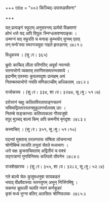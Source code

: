 +++
title = "००२ किञ्चिद्-उपारूढयौवना"

+++


यत् प्रत्यङ्गं स्फुटम् अनुसरन्त्य् ऊर्मयो विभ्रमाणां  
क्षोभं धत्ते यद् अपि विपुलः स्निग्धलावण्यपङ्कः ।  
उन्मग्नं यत् स्फुरति च मनाक् कुम्भयोर् युग्मम् एतत्  
तन् मन्ये’स्या स्मरगजयुवा गाहते हृत्तडागम् ॥४८१॥  


विधूकस्य । (सु।र। ३६५)  


भ्रुवोः काचिल् लीला परिणतिर् अपूर्वा नयनयोः  
स्तनाभोगो व्यक्तस् तरुणिमसमारम्भसमये ।  
इदानीम् एतस्याः कुवलयदृशः प्रत्यहम् अयं  
नितम्बस्याभोगो नयति मणिकाञ्चीम् अधिकताम् ॥४८२॥  


राजोकस्य । (सु।र। ३३४, शा।प। ३२७४, सू।मु। ५१।७)  


दरोत्तानं चक्षुः कलितविरलापाङ्गचलनं  
भविष्यद्विस्तारस्तनमुकुलगर्भालसम् उरः ।  
नितम्बे सङ्क्रान्ताः कतिपयकला गौरवजुषो  
वपुर् मुञ्चद् बाल्यं किम् अपि कमनीयं मृगदृशः ॥४८३॥  


कस्यचित् । (सु।र। ३५१, सू।मु। ५१।१०)  


पद्भ्यां मुक्तास् तरलगतयः संश्रिता लोचनाभ्यां  
श्रोणीबिम्बं त्यजति तनुतां सेवते मध्यभागः ।  
धत्ते वक्षः कुचसचिवताम् अद्वितीयं च वक्त्रं  
तद्गात्राणां गुणविनिमयः कल्पितो यौवनेन ॥४८४॥  


राजशेखरस्य । (सु।र। ३५५, शा।प। ३२८२, सू।मु। ५२।४)  


गते बाल्ये चेतः कुसुमधनुषा सायकहतं  
भयाद् वीक्ष्यैवास्याः स्तनयुगम् अभून् निर्जिगमिषु ।  
सकम्पा भ्रूवल्ली चलति नयनं कर्णकुहरं  
कृशं मध्यं भुग्ना बलिर् अलसितः श्रोणिफलकः ॥४८५॥  